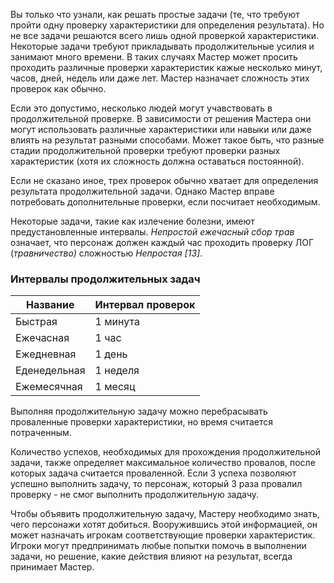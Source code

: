 Вы только что узнали, как решать простые задачи (те, что требуют пройти одну проверку характеристики для определения результата). Но не все задачи решаются всего лишь одной проверкой характеристики. Некоторые задачи требуют прикладывать продолжительные усилия и занимают много времени. В таких случаях Мастер может просить проходить различные проверки характеристик кажые несколько минут, часов, дней, недель или даже лет. Мастер назначает сложность этих проверок как обычно.

Если это допустимо, несколько людей могут учавствовать в продолжительной проверке. В зависимости от решения Мастера они могут использовать различные характеристики или навыки или даже влиять на результат разными способами. Может такое быть, что разные стадии продолжительной проверки требуют проверки разных характеристик (хотя их сложность должна оставаться постоянной).

Если не сказано иное, трех проверок обычно хватает для определения результата продолжительной задачи. Однако Мастер вправе потребовать дополнительные проверки, если посчитает необходимым.

Некоторые задачи, такие как излечение болезни, имеют предустановленные интервалы. *Непростой ежечасный сбор трав* означает, что персонаж должен каждый час проходить проверку ЛОГ (*травничество)* сложностью *Непростая \[13\]*.

### Интервалы продолжительных задач
Название|Интервал проверок
-|-
Быстрая|1 минута
Ежечасная|1 час
Ежедневная|1 день
Еденедельная|1 неделя
Ежемесячная|1 месяц

Выполняя продолжительную задачу можно перебрасывать проваленные проверки характеристики, но время считается потраченным.

Количество успехов, необходимых для прохождения продолжительной задачи, также определяет максимальное количество провалов, после которых задача считается проваленной. Если 3 успеха позволяют успешно выполнить задачу, то персонаж, который 3 раза провалил проверку - не смог выполнить продолжительную задачу. 

Чтобы объявить продолжительную задачу, Мастеру необходимо знать, чего персонажи хотят добиться. Вооружившись этой информацией, он может назначать игрокам соответствующие проверки характеристик. Игроки могут предпринимать любые попытки помочь в выполнении задачи, но решение, какие действия влияют на результат, всегда принимает Мастер.